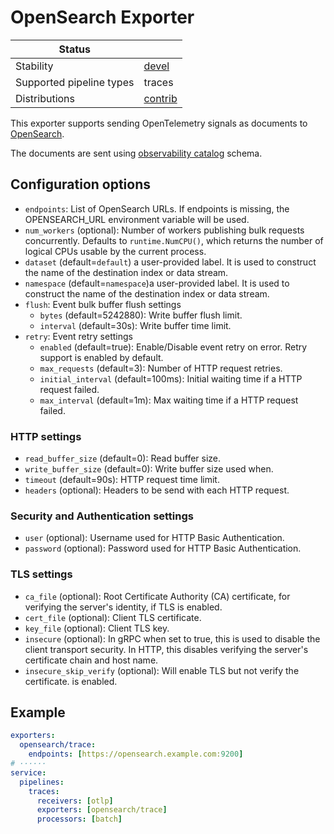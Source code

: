 # OpenSearch Exporter

| Status                   |           |
| ------------------------ |-----------|
| Stability                | [devel]   |
| Supported pipeline types | traces    |
| Distributions            | [contrib] |

This exporter supports sending OpenTelemetry signals as documents to [OpenSearch](https://www.opensearch.org).

The documents are sent using [observability catalog](https://github.com/opensearch-project/opensearch-catalog/tree/main/schema/observability) schema.

## Configuration options

- `endpoints`: List of OpenSearch URLs. If endpoints is missing, the
  OPENSEARCH_URL environment variable will be used.
- `num_workers` (optional): Number of workers publishing bulk requests concurrently. Defaults to `runtime.NumCPU()`, which returns the number of logical CPUs usable by the current process.
- `dataset` (default=`default`) a user-provided label. It is used to construct the name of the destination index or data stream.
- `namespace` (default=`namespace`)a user-provided label. It is used to construct the name of the destination index or data stream.
- `flush`: Event bulk buffer flush settings
    - `bytes` (default=5242880): Write buffer flush limit.
    - `interval` (default=30s): Write buffer time limit.
- `retry`: Event retry settings
    - `enabled` (default=true): Enable/Disable event retry on error. Retry
      support is enabled by default.
    - `max_requests` (default=3): Number of HTTP request retries.
    - `initial_interval` (default=100ms): Initial waiting time if a HTTP request failed.
    - `max_interval` (default=1m): Max waiting time if a HTTP request failed.

### HTTP settings

- `read_buffer_size` (default=0): Read buffer size.
- `write_buffer_size` (default=0): Write buffer size used when.
- `timeout` (default=90s): HTTP request time limit.
- `headers` (optional): Headers to be send with each HTTP request.

### Security and Authentication settings

- `user` (optional): Username used for HTTP Basic Authentication.
- `password` (optional): Password used for HTTP Basic Authentication.

### TLS settings
- `ca_file` (optional): Root Certificate Authority (CA) certificate, for
  verifying the server's identity, if TLS is enabled.
- `cert_file` (optional): Client TLS certificate.
- `key_file` (optional): Client TLS key.
- `insecure` (optional): In gRPC when set to true, this is used to disable the client transport security. In HTTP, this disables verifying the server's certificate chain and host name.
- `insecure_skip_verify` (optional): Will enable TLS but not verify the certificate.
  is enabled.

## Example

```yaml
exporters:
  opensearch/trace:
    endpoints: [https://opensearch.example.com:9200]
# ······
service:
  pipelines:
    traces:
      receivers: [otlp]
      exporters: [opensearch/trace]
      processors: [batch]
```
[devel]:https://github.com/open-telemetry/opentelemetry-collector#development
[contrib]:https://github.com/open-telemetry/opentelemetry-collector-releases/tree/main/distributions/otelcol-contrib
